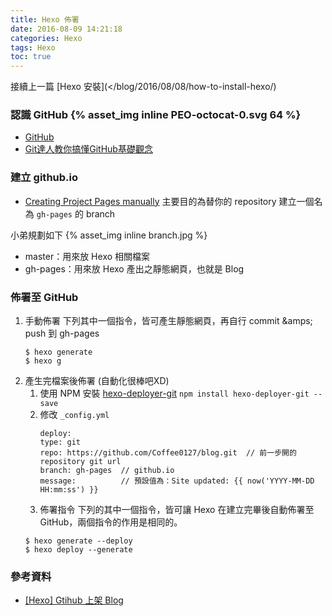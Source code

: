 ```yaml
---
title: Hexo 佈署
date: 2016-08-09 14:21:18
categories: Hexo
tags: Hexo
toc: true
---
```

接續上一篇 [Hexo 安裝](</blog/2016/08/08/how-to-install-hexo/)

### 認識 GitHub {% asset_img inline PEO-octocat-0.svg 64 %}
* [GitHub](https://zh.wikipedia.org/zh-tw/GitHub)
* [Git達人教你搞懂GitHub基礎觀念](http://www.ithome.com.tw/news/95283)

### 建立 github.io
* [Creating Project Pages manually](https://help.github.com/articles/creating-project-pages-manually/)
主要目的為替你的 repository 建立一個名為 `gh-pages` 的 branch

小弟規劃如下 {% asset_img inline branch.jpg %}
+ master：用來放 Hexo 相關檔案
+ gh-pages：用來放 Hexo 產出之靜態網頁，也就是 Blog

### 佈署至 GitHub
1. 手動佈署
    下列其中一個指令，皆可產生靜態網頁，再自行 commit &amps; push 到 gh-pages
    ```
    $ hexo generate
    $ hexo g
    ```
2. 產生完檔案後佈署 (自動化很棒吧XD)
    1. 使用 NPM 安裝 [hexo-deployer-git](https://github.com/hexojs/hexo-deployer-git)
    `npm install hexo-deployer-git --save`
    2. 修改 `_config.yml`
        ```
        deploy:
        type: git
        repo: https://github.com/Coffee0127/blog.git  // 前一步開的 repository git url
        branch: gh-pages  // github.io
        message:          // 預設值為：Site updated: {{ now('YYYY-MM-DD HH:mm:ss') }}
        ```
    3. 佈署指令
        下列的其中一個指令，皆可讓 Hexo 在建立完畢後自動佈署至 GitHub，兩個指令的作用是相同的。
    ```
    $ hexo generate --deploy
    $ hexo deploy --generate
    ```

### 參考資料
* [[Hexo] Gtihub 上架 Blog](https://blog.ivanwei.co/2015/10/11/2015-10-11-build-blog-by-hexojs/)
